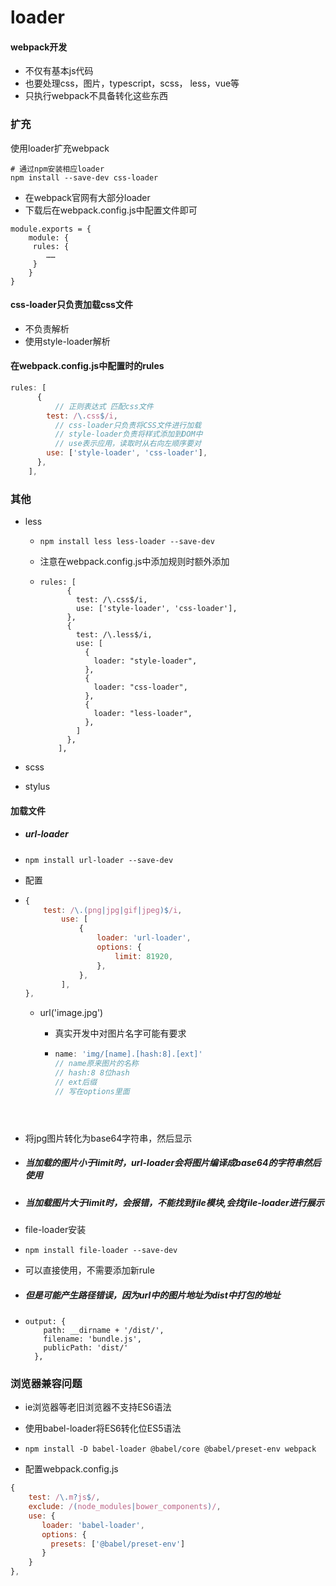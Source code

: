 # loader

#### webpack开发

+ 不仅有基本js代码
+ 也要处理css，图片，typescript，scss， less，vue等
+ 只执行webpack不具备转化这些东西

### 扩充

使用loader扩充webpack

```shell
# 通过npm安装相应loader
npm install --save-dev css-loader
```

+ 在webpack官网有大部分loader
+ 下载后在webpack.config.js中配置文件即可

```
module.exports = {
	module: {
	 rules: {
	 	……
	 }
	}
}
```

#### css-loader只负责加载css文件

+ 不负责解析
+ 使用style-loader解析

#### 在webpack.config.js中配置时的rules

```js
rules: [
      {
          // 正则表达式 匹配css文件
        test: /\.css$/i,
          // css-loader只负责将CSS文件进行加载
          // style-loader负责将样式添加到DOM中
          // use表示应用，读取时从右向左顺序要对
        use: ['style-loader', 'css-loader'],
      },
    ],
```

### 其他

+ less

  + ```console
    npm install less less-loader --save-dev
    ```

  + 注意在webpack.config.js中添加规则时额外添加

  + ```
    rules: [
          {
            test: /\.css$/i,
            use: ['style-loader', 'css-loader'],
          },
          {
            test: /\.less$/i,
            use: [
              {
                loader: "style-loader",
              },
              {
                loader: "css-loader",
              },
              {
                loader: "less-loader",
              },
            ]
          },
        ],
    ```

    

+ scss

+ stylus

#### 加载文件

+ ##### url-loader

+ ```shell
  npm install url-loader --save-dev
  ```

+ 配置

+ ```js
  {
      test: /\.(png|jpg|gif|jpeg)$/i,
          use: [
              {
                  loader: 'url-loader',
                  options: {
                      limit: 81920,
                  },
              },
          ],
  },
  ```

  + url('image.jpg')

    + 真实开发中对图片名字可能有要求

    + ```js
      name: 'img/[name].[hash:8].[ext]'
      // name原来图片的名称
      // hash:8 8位hash
      // ext后缀
      // 写在options里面
  ```
      
    
  
+ 将jpg图片转化为base64字符串，然后显示
  
+ ##### 当加载的图片小于limit时，url-loader会将图片编译成base64的字符串然后使用
  
+ ##### 当加载图片大于limit时，会报错，不能找到file模块,会找file-loader进行展示
  
+ file-loader安装

+ ```shell
  npm install file-loader --save-dev
  ```

+ 可以直接使用，不需要添加新rule

+ ##### 但是可能产生路径错误，因为url中的图片地址为dist中打包的地址

+ ```
  output: {
      path: __dirname + '/dist/',
      filename: 'bundle.js',
      publicPath: 'dist/'
    },
  ```




### 浏览器兼容问题

+ ie浏览器等老旧浏览器不支持ES6语法

+ 使用babel-loader将ES6转化位ES5语法

+ ```shell
  npm install -D babel-loader @babel/core @babel/preset-env webpack
  ```

+ 配置webpack.config.js

```js
{
    test: /\.m?js$/,
    exclude: /(node_modules|bower_components)/,
    use: {
       loader: 'babel-loader',
       options: {
         presets: ['@babel/preset-env']
       }
    }
},
```



